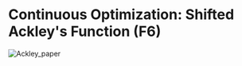 # Continuous Optimization: Shifted Ackley's Function (F6)

![Ackley_paper](https://github.com/lisakoppe/Breast_Cancer_Classification/blob/master/Screenshots/AWS_instance.PNG)
